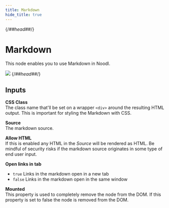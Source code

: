 ```yaml
---
title: Markdown
hide_title: true
---
```


{/*##head##*/}
# Markdown

This node enables you to use Markdown in Noodl.

![](/library/modules/markdown/markdown-nodes.png)
{/*##head##*/}

## Inputs

**CSS Class**  
The class name that'll be set on a wrapper `<div>` around the resulting HTML output. This is important for styling the Markdown with CSS.

**Source**  
The markdown source.

**Allow HTML**  
If this is enabled any HTML in the *Source* will be rendered as HTML. Be mindful of security risks if the markdown source originates in some type of end user input.

**Open links in tab**  
* `true` Links in the markdown open in a new tab
* `false` Links in the markdown open in the same window

**Mounted**  
This property is used to completely remove the node from the DOM. If this property is set to false the node is removed from the DOM.